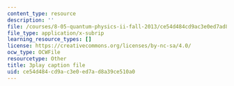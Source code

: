 ```yaml
---
content_type: resource
description: ''
file: /courses/8-05-quantum-physics-ii-fall-2013/ce54d484cd9ac3e0ed7ad8a39ce510a0_YDRMLCuNteY.srt
file_type: application/x-subrip
learning_resource_types: []
license: https://creativecommons.org/licenses/by-nc-sa/4.0/
ocw_type: OCWFile
resourcetype: Other
title: 3play caption file
uid: ce54d484-cd9a-c3e0-ed7a-d8a39ce510a0
---
```

